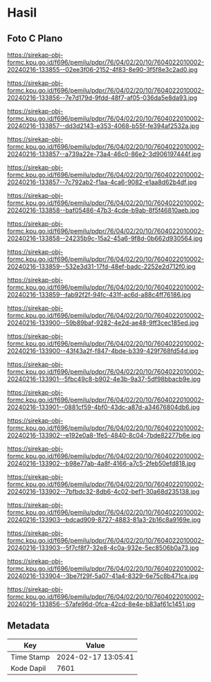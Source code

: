# Hasil

## Foto C Plano

https://sirekap-obj-formc.kpu.go.id/f696/pemilu/pdpr/76/04/02/20/10/7604022010002-20240216-133855--02ee3f06-2152-4f83-8e90-3f5f8e3c2ad0.jpg

https://sirekap-obj-formc.kpu.go.id/f696/pemilu/pdpr/76/04/02/20/10/7604022010002-20240216-133856--7e7d179d-9fdd-48f7-af05-036da5e8da93.jpg

https://sirekap-obj-formc.kpu.go.id/f696/pemilu/pdpr/76/04/02/20/10/7604022010002-20240216-133857--dd3d2143-e353-4068-b55f-fe394af2532a.jpg

https://sirekap-obj-formc.kpu.go.id/f696/pemilu/pdpr/76/04/02/20/10/7604022010002-20240216-133857--a739a22e-73a4-46c0-86e2-3d906197444f.jpg

https://sirekap-obj-formc.kpu.go.id/f696/pemilu/pdpr/76/04/02/20/10/7604022010002-20240216-133857--7c792ab2-f1aa-4ca6-9082-e1aa8d62b4df.jpg

https://sirekap-obj-formc.kpu.go.id/f696/pemilu/pdpr/76/04/02/20/10/7604022010002-20240216-133858--baf05486-47b3-4cde-b9ab-8f5f46810aeb.jpg

https://sirekap-obj-formc.kpu.go.id/f696/pemilu/pdpr/76/04/02/20/10/7604022010002-20240216-133858--24235b9c-15a2-45a6-9f8d-0b662d930564.jpg

https://sirekap-obj-formc.kpu.go.id/f696/pemilu/pdpr/76/04/02/20/10/7604022010002-20240216-133859--532e3d31-17fd-48ef-badc-2252e2d712f0.jpg

https://sirekap-obj-formc.kpu.go.id/f696/pemilu/pdpr/76/04/02/20/10/7604022010002-20240216-133859--fab92f2f-94fc-431f-ac6d-a88c4ff76186.jpg

https://sirekap-obj-formc.kpu.go.id/f696/pemilu/pdpr/76/04/02/20/10/7604022010002-20240216-133900--59b89baf-9282-4e2d-ae48-9ff3cec185ed.jpg

https://sirekap-obj-formc.kpu.go.id/f696/pemilu/pdpr/76/04/02/20/10/7604022010002-20240216-133900--43f43a2f-f847-4bde-b339-429f768fd54d.jpg

https://sirekap-obj-formc.kpu.go.id/f696/pemilu/pdpr/76/04/02/20/10/7604022010002-20240216-133901--5fbc49c8-b902-4e3b-9a37-5df98bbacb9e.jpg

https://sirekap-obj-formc.kpu.go.id/f696/pemilu/pdpr/76/04/02/20/10/7604022010002-20240216-133901--0881cf59-4bf0-43dc-a87d-a34676804db6.jpg

https://sirekap-obj-formc.kpu.go.id/f696/pemilu/pdpr/76/04/02/20/10/7604022010002-20240216-133902--e192e0a8-1fe5-4840-8c04-7bde82277b6e.jpg

https://sirekap-obj-formc.kpu.go.id/f696/pemilu/pdpr/76/04/02/20/10/7604022010002-20240216-133902--b98e77ab-4a8f-4166-a7c5-2feb50efd818.jpg

https://sirekap-obj-formc.kpu.go.id/f696/pemilu/pdpr/76/04/02/20/10/7604022010002-20240216-133902--7bfbdc32-8db6-4c02-bef1-30a68d235138.jpg

https://sirekap-obj-formc.kpu.go.id/f696/pemilu/pdpr/76/04/02/20/10/7604022010002-20240216-133903--bdcad909-8727-4883-81a3-2b16c8a9169e.jpg

https://sirekap-obj-formc.kpu.go.id/f696/pemilu/pdpr/76/04/02/20/10/7604022010002-20240216-133903--5f7cf8f7-32e8-4c0a-932e-5ec8506b0a73.jpg

https://sirekap-obj-formc.kpu.go.id/f696/pemilu/pdpr/76/04/02/20/10/7604022010002-20240216-133904--3be7f29f-5a07-41a4-8329-6e75c8b471ca.jpg

https://sirekap-obj-formc.kpu.go.id/f696/pemilu/pdpr/76/04/02/20/10/7604022010002-20240216-133856--57afe96d-0fca-42cd-8e4e-b83af61c1451.jpg


## Metadata

| Key        | Value               |
| ---------- | ------------------- |
| Time Stamp | 2024-02-17 13:05:41 |
| Kode Dapil | 7601                |



